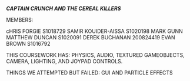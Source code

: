 *************CAPTAIN CRUNCH AND THE CEREAL KILLERS*************

MEMBERS: 

cHRIS FORGIE S1018729
SAMIR KOUIDER-AISSA S1020198
MARK GUNN
MATTHEW DUNCAN S1020091
DEREK BUCHANAN 200824419
EVAN BROWN S1016792

THIS COURSEWORK HAS: PHYSICS, AUDIO, TEXTURED GAMEOBJECTS, CAMERA, LIGHTING, AND JOYPAD CONTROLS.

THINGS WE ATTEMPTED BUT FAILED: GUI AND PARTICLE EFFECTS